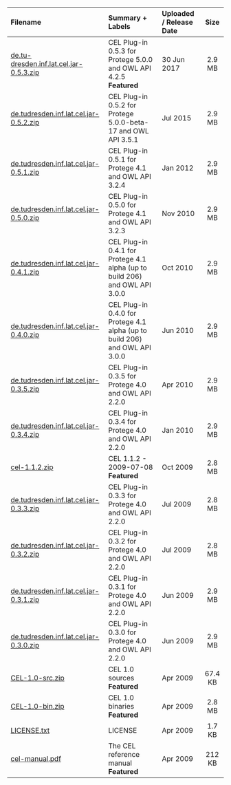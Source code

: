 
| Filename | Summary + Labels | Uploaded / Release Date | Size | 
|:---------|:-----------------|:------------------------|:----:| 
| [de.tu-dresden.inf.lat.cel.jar-0.5.3.zip](https://sourceforge.net/projects/latitude/files/cel/0.5.3/de.tu-dresden.inf.lat.cel.jar-0.5.3.zip/download) |  CEL Plug-in 0.5.3 for Protege 5.0.0 and OWL API 4.2.5 **Featured** |  30 Jun 2017 |  2.9 MB |
| [de.tudresden.inf.lat.cel.jar-0.5.2.zip](https://sourceforge.net/projects/latitude/files/cel/0.5.2/de.tudresden.inf.lat.cel.jar-0.5.2.zip/download) | CEL Plug-in 0.5.2 for Protege 5.0.0-beta-17 and OWL API 3.5.1 | Jul 2015 | 2.9 MB |
| [de.tudresden.inf.lat.cel.jar-0.5.1.zip](https://sourceforge.net/projects/latitude/files/cel/0.5.1/de.tudresden.inf.lat.cel.jar-0.5.1.zip/download) | CEL Plug-in 0.5.1 for Protege 4.1 and OWL API 3.2.4 | Jan 2012 | 2.9 MB |
| [de.tudresden.inf.lat.cel.jar-0.5.0.zip](https://sourceforge.net/projects/latitude/files/cel/0.5.0/de.tudresden.inf.lat.cel.jar-0.5.0.zip/download) | CEL Plug-in 0.5.0 for Protege 4.1 and OWL API 3.2.3 | Nov 2010 | 2.9 MB |
| [de.tudresden.inf.lat.cel.jar-0.4.1.zip](https://sourceforge.net/projects/latitude/files/cel/0.4.1/de.tudresden.inf.lat.cel.jar-0.4.1.zip/download) | CEL Plug-in 0.4.1 for Protege 4.1 alpha (up to build 206) and OWL API 3.0.0 | Oct 2010 | 2.9 MB |
| [de.tudresden.inf.lat.cel.jar-0.4.0.zip](https://sourceforge.net/projects/latitude/files/cel/0.4.0/de.tudresden.inf.lat.cel.jar-0.4.0.zip/download) | CEL Plug-in 0.4.0 for Protege 4.1 alpha (up to build 206) and OWL API 3.0.0 | Jun 2010 | 2.9 MB |
| [de.tudresden.inf.lat.cel.jar-0.3.5.zip](https://sourceforge.net/projects/latitude/files/cel/0.3.5/de.tudresden.inf.lat.cel.jar-0.3.5.zip/download) | CEL Plug-in 0.3.5 for Protege 4.0 and OWL API 2.2.0 | Apr 2010 | 2.9 MB |
| [de.tudresden.inf.lat.cel.jar-0.3.4.zip](https://sourceforge.net/projects/latitude/files/cel/0.3.4/de.tudresden.inf.lat.cel.jar-0.3.4.zip/download) | CEL Plug-in 0.3.4 for Protege 4.0 and OWL API 2.2.0 | Jan 2010 | 2.9 MB |
| [cel-1.1.2.zip](https://sourceforge.net/projects/latitude/files/cel/cel/cel-1.1.2.zip/download) | CEL 1.1.2 - 2009-07-08 **Featured** | Oct 2009 | 2.8 MB |
| [de.tudresden.inf.lat.cel.jar-0.3.3.zip](https://sourceforge.net/projects/latitude/files/cel/0.3.3/de.tudresden.inf.lat.cel.jar-0.3.3.zip/download) | CEL Plug-in 0.3.3 for Protege 4.0 and OWL API 2.2.0 | Jul 2009 | 2.8 MB |
| [de.tudresden.inf.lat.cel.jar-0.3.2.zip](https://sourceforge.net/projects/latitude/files/cel/0.3.2/de.tudresden.inf.lat.cel.jar-0.3.2.zip/download) | CEL Plug-in 0.3.2 for Protege 4.0 and OWL API 2.2.0 | Jul 2009 | 2.8 MB |
| [de.tudresden.inf.lat.cel.jar-0.3.1.zip](https://sourceforge.net/projects/latitude/files/cel/0.3.1/de.tudresden.inf.lat.cel.jar-0.3.1.zip/download) | CEL Plug-in 0.3.1 for Protege 4.0 and OWL API 2.2.0 | Jun 2009 | 2.9 MB |
| [de.tudresden.inf.lat.cel.jar-0.3.0.zip](https://sourceforge.net/projects/latitude/files/cel/0.3.0/de.tudresden.inf.lat.cel.jar-0.3.0.zip/download) | CEL Plug-in 0.3.0 for Protege 4.0 and OWL API 2.2.0 | Jun 2009 | 2.9 MB |
| [CEL-1.0-src.zip](https://sourceforge.net/projects/latitude/files/cel/cel/CEL-1.0-src.zip/download) | CEL 1.0 sources **Featured** | Apr 2009 | 67.4 KB |
| [CEL-1.0-bin.zip](https://sourceforge.net/projects/latitude/files/cel/cel/CEL-1.0-bin.zip/download) | CEL 1.0 binaries **Featured** | Apr 2009 | 2.8 MB |
| [LICENSE.txt](https://sourceforge.net/projects/latitude/files/cel/cel/LICENSE.txt/download) | LICENSE | Apr 2009 | 1.7 KB |
| [cel-manual.pdf](https://sourceforge.net/projects/latitude/files/cel/cel/cel-manual.pdf/download) | The CEL reference manual **Featured** | Apr 2009 | 212 KB |

